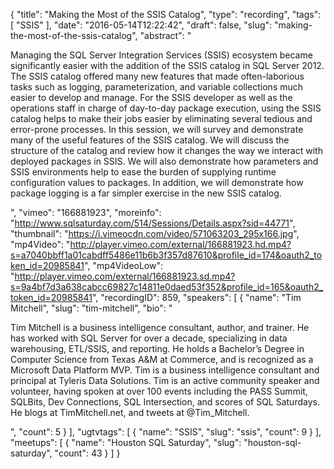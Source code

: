 {
  "title": "Making the Most of the SSIS Catalog",
  "type": "recording",
  "tags": [
    "SSIS"
  ],
  "date": "2016-05-14T12:22:42",
  "draft": false,
  "slug": "making-the-most-of-the-ssis-catalog",
  "abstract": "<p>Managing the SQL Server Integration Services (SSIS) ecosystem became significantly easier with the addition of the SSIS catalog in SQL Server 2012. The SSIS catalog offered many new features that made often-laborious tasks such as logging, parameterization, and variable collections much easier to develop and manage. For the SSIS developer as well as the operations staff in charge of day-to-day package execution, using the SSIS catalog helps to make their jobs easier by eliminating several tedious and error-prone processes. In this session, we will survey and demonstrate many of the useful features of the SSIS catalog. We will discuss the structure of the catalog and review how it changes the way we interact with deployed packages in SSIS. We will also demonstrate how parameters and SSIS environments help to ease the burden of supplying runtime configuration values to packages. In addition, we will demonstrate how package logging is a far simpler exercise in the new SSIS catalog.</p>",
  "vimeo": "166881923",
  "moreinfo": "http://www.sqlsaturday.com/514/Sessions/Details.aspx?sid=44771",
  "thumbnail": "https://i.vimeocdn.com/video/571063203_295x166.jpg",
  "mp4Video": "http://player.vimeo.com/external/166881923.hd.mp4?s=a7040bbff1a01cabdff5486e11b6b3f357d87610&profile_id=174&oauth2_token_id=20985841",
  "mp4VideoLow": "http://player.vimeo.com/external/166881923.sd.mp4?s=9a4bf7d3a638cabcc69827c14811e0daed53f352&profile_id=165&oauth2_token_id=20985841",
  "recordingID": 859,
  "speakers": [
    {
      "name": "Tim Mitchell",
      "slug": "tim-mitchell",
      "bio": "<p>Tim Mitchell is a business intelligence consultant, author, and trainer.  He has worked with SQL Server for over a decade, specializing in data warehousing, ETL/SSIS, and reporting.  He holds a Bachelor’s Degree in Computer Science from Texas A&M at Commerce, and is recognized as a Microsoft Data Platform MVP.  Tim is a business intelligence consultant and principal at Tyleris Data Solutions. Tim is an active community speaker and volunteer, having spoken at over 100 events including the PASS Summit, SQLBits, Dev Connections, SQL Intersection, and scores of SQL Saturdays. He blogs at TimMitchell.net, and tweets at @Tim_Mitchell.</p>",
      "count": 5
    }
  ],
  "ugtvtags": [
    {
      "name": "SSIS",
      "slug": "ssis",
      "count": 9
    }
  ],
  "meetups": [
    {
      "name": "Houston SQL Saturday",
      "slug": "houston-sql-saturday",
      "count": 43
    }
  ]
}